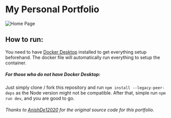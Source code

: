 # My Personal Portfolio

![Home Page](https://res.cloudinary.com/jealousgx/image/upload/v1660329740/profile-cover.png)

## How to run:
You need to have [Docker Desktop](https://www.docker.com/get-started/) installed to get everything setup beforehand. The docker file will automatically run everything to setup the container.

##### For those who do not have Docker Desktop:
Just simply clone / fork this repository and run ```npm install --legacy-peer-deps``` as the Node version might not be compatible. After that, simple run ```npm run dev```, and you are good to go.


###### Thanks to [AnishDe12020](https://github.com/AnishDe12020/portfolio) for the original source code for this portfolio.